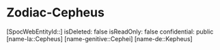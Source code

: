 ﻿---
type: Zodiac
tags:
- astro/Zodiac

---

# Zodiac-Cepheus

[SpocWebEntityId::]
isDeleted: false
isReadOnly: false
confidential: public
[name-la::Cepheus]
[name-genitive::Cephei]
[name-de::Kepheus]
